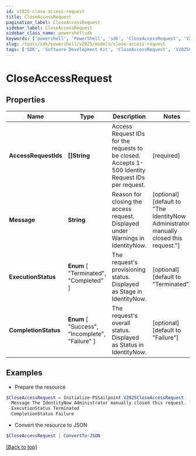 ```yaml
---
id: v2025-close-access-request
title: CloseAccessRequest
pagination_label: CloseAccessRequest
sidebar_label: CloseAccessRequest
sidebar_class_name: powershellsdk
keywords: ['powershell', 'PowerShell', 'sdk', 'CloseAccessRequest', 'V2025CloseAccessRequest'] 
slug: /tools/sdk/powershell/v2025/models/close-access-request
tags: ['SDK', 'Software Development Kit', 'CloseAccessRequest', 'V2025CloseAccessRequest']
---
```



# CloseAccessRequest

## Properties

Name | Type | Description | Notes
------------ | ------------- | ------------- | -------------
**AccessRequestIds** | **[]String** | Access Request IDs for the requests to be closed. Accepts 1-500 Identity Request IDs per request. | [required]
**Message** | **String** | Reason for closing the access request. Displayed under Warnings in IdentityNow. | [optional] [default to "The IdentityNow Administrator manually closed this request."]
**ExecutionStatus** |  **Enum** [  "Terminated",    "Completed" ] | The request's provisioning status. Displayed as Stage in IdentityNow. | [optional] [default to "Terminated"]
**CompletionStatus** |  **Enum** [  "Success",    "Incomplete",    "Failure" ] | The request's overall status. Displayed as Status in IdentityNow. | [optional] [default to "Failure"]

## Examples

- Prepare the resource
```powershell
$CloseAccessRequest = Initialize-PSSailpoint.V2025CloseAccessRequest  -AccessRequestIds [2c90ad2a70ace7d50170acf22ca90010] `
 -Message The IdentityNow Administrator manually closed this request. `
 -ExecutionStatus Terminated `
 -CompletionStatus Failure
```

- Convert the resource to JSON
```powershell
$CloseAccessRequest | ConvertTo-JSON
```


[[Back to top]](#) 

